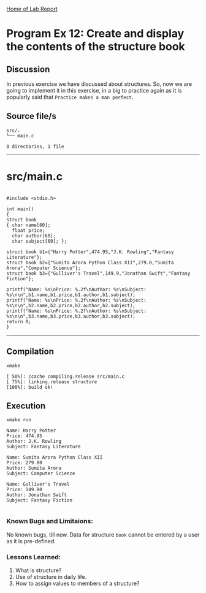 [Home of Lab Report](../lab.html)

# Program Ex 12: Create and display the contents of the structure book

## Discussion

In previous exercise we have discussed about structures. So, now we are going to implement it in this exercise, in a big to  practice again as it is popularly said that 
`Practice makes a man perfect`.

## Source file/s

```
src/.
└── main.c

0 directories, 1 file
```

---


# src/main.c

```

#include <stdio.h>

int main()
{
struct book
{ char name[60];
  float price;
  char author[60];
  char subject[60]; };

struct book b1={"Harry Potter",474.95,"J.K. Rowling","Fantasy Literature"};
struct book b2={"Sumita Arora Python Class XII",279.0,"Sumita Arora","Computer Science"};
struct book b3={"Gulliver's Travel",149.9,"Jonathan Swift","Fantasy Fiction"};

printf("Name: %s\nPrice: %.2f\nAuthor: %s\nSubject: %s\n\n",b1.name,b1.price,b1.author,b1.subject);
printf("Name: %s\nPrice: %.2f\nAuthor: %s\nSubject: %s\n\n",b2.name,b2.price,b2.author,b2.subject);
printf("Name: %s\nPrice: %.2f\nAuthor: %s\nSubject: %s\n\n",b3.name,b3.price,b3.author,b3.subject);
return 0;
}

```

---

## Compilation

```
xmake

[ 50%]: ccache compiling.release src/main.c
[ 75%]: linking.release structure
[100%]: build ok!

```

## Execution
```
xmake run

Name: Harry Potter
Price: 474.95
Author: J.K. Rowling
Subject: Fantasy Literature

Name: Sumita Arora Python Class XII
Price: 279.00
Author: Sumita Arora
Subject: Computer Science

Name: Gulliver's Travel
Price: 149.90
Author: Jonathan Swift
Subject: Fantasy Fiction


```

### Known Bugs and Limitaions:

No known bugs, till now.
Data for structure `book` cannot be entered by a user as it is pre-defined.

### Lessons Learned:

1. What is structure?
2. Use of structure in daily life.
3. How to assign values to members of a structure?
